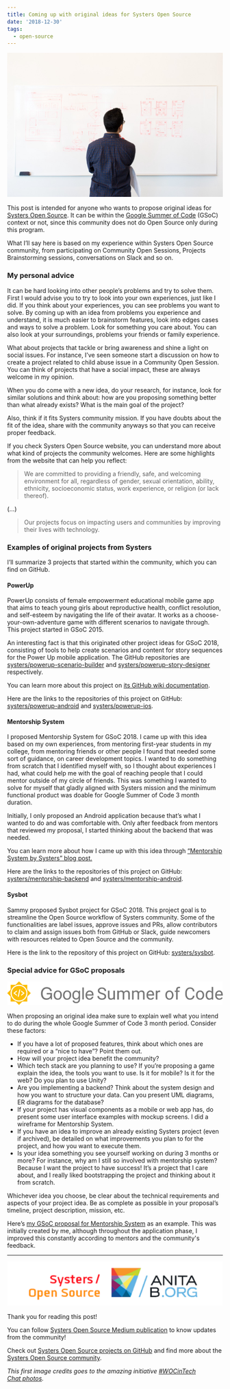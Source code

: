 ```yaml
---
title: Coming up with original ideas for Systers Open Source
date: '2018-12-30'
tags:
  - open-source
---
```


![Source: [#WOCinTech Chat photos](https://www.flickr.com/photos/wocintechchat)](/images/woc-in-tech-chat-6.jpeg)

This post is intended for anyone who wants to propose original ideas for [Systers Open Source](https://github.com/systers). It can be within the [Google Summer of Code](https://summerofcode.withgoogle.com) (GSoC) context or not, since this community does not do Open Source only during this program.

What I’ll say here is based on my experience within Systers Open Source community, from participating on Community Open Sessions, Projects Brainstorming sessions, conversations on Slack and so on.

### My personal advice

It can be hard looking into other people’s problems and try to solve them. First I would advise you to try to look into your own experiences, just like I did. If you think about your experiences, you can see problems you want to solve. By coming up with an idea from problems you experience and understand, it is much easier to brainstorm features, look into edges cases and ways to solve a problem. Look for something you care about. You can also look at your surroundings, problems your friends or family experience.

What about projects that tackle or bring awareness and shine a light on social issues. For instance, I’ve seen someone start a discussion on how to create a project related to child abuse issue in a Community Open Session. You can think of projects that have a social impact, these are always welcome in my opinion.

When you do come with a new idea, do your research, for instance, look for similar solutions and think about: how are you proposing something better than what already exists? What is the main goal of the project?

Also, think if it fits Systers community mission. If you have doubts about the fit of the idea, share with the community anyways so that you can receive proper feedback.

If you check Systers Open Source website, you can understand more about what kind of projects the community welcomes. Here are some highlights from the website that can help you reflect:

> We are committed to providing a friendly, safe, and welcoming environment for all, regardless of gender, sexual orientation, ability, ethnicity, socioeconomic status, work experience, or religion (or lack thereof).

(…)

> Our projects focus on impacting users and communities by improving their lives with technology.

### Examples of original projects from Systers

I’ll summarize 3 projects that started within the community, which you can find on GitHub.

#### PowerUp

PowerUp consists of female empowerment educational mobile game app that aims to teach young girls about reproductive health, conflict resolution, and self-esteem by navigating the life of their avatar. It works as a choose-your-own-adventure game with different scenarios to navigate through. This project started in GSoC 2015.

An interesting fact is that this originated other project ideas for GSoC 2018, consisting of tools to help create scenarios and content for story sequences for the Power Up mobile application. The GitHub repositories are [systers/powerup-scenario-builder](https://github.com/systers/powerup-scenario-builder) and [systers/powerup-story-designer](https://github.com/systers/powerup-story-designer) respectively.

You can learn more about this project on [its GitHub wiki documentation](https://github.com/systers/powerup-android/wiki).

Here are the links to the repositories of this project on GitHub: [systers/powerup-android](https://github.com/systers/powerup-android) and [systers/powerup-ios](https://github.com/systers/powerup-ios).

#### Mentorship System

I proposed Mentorship System for GSoC 2018. I came up with this idea based on my own experiences, from mentoring first-year students in my college, from mentoring friends or other people I found that needed some sort of guidance, on career development topics. I wanted to do something from scratch that I identified myself with, so I thought about experiences I had, what could help me with the goal of reaching people that I could mentor outside of my circle of friends. This was something I wanted to solve for myself that gladly aligned with Systers mission and the minimum functional product was doable for Google Summer of Code 3 month duration.

Initially, I only proposed an Android application because that’s what I wanted to do and was comfortable with. Only after feedback from mentors that reviewed my proposal, I started thinking about the backend that was needed.

You can learn more about how I came up with this idea through [“Mentorship System by Systers” blog post.](https://medium.com/systers-opensource/mentorship-system-by-systers-52dbe1275d9f)

Here are the links to the repositories of this project on GitHub: [systers/mentorship-backend](https://github.com/systers/mentorship-backend) and [systers/mentorship-android](https://github.com/systers/mentorship-android).

#### Sysbot

Sammy proposed Sysbot project for GSoC 2018. This project goal is to streamline the Open Source workflow of Systers community. Some of the functionalities are label issues, approve issues and PRs, allow contributors to claim and assign issues both from GitHub or Slack, guide newcomers with resources related to Open Source and the community.

Here is the link to the repository of this project on GitHub: [systers/sysbot](https://github.com/systers/sysbot).

### Special advice for GSoC proposals

![](/images/gsoc-logo.png)

When proposing an original idea make sure to explain well what you intend to do during the whole Google Summer of Code 3 month period. Consider these factors:

-   If you have a lot of proposed features, think about which ones are required or a “nice to have”? Point them out.
-   How will your project idea benefit the community?
-   Which tech stack are you planning to use? If you’re proposing a game explain the idea, the tools you want to use. Is it for mobile? Is it for the web? Do you plan to use Unity?
-   Are you implementing a backend? Think about the system design and how you want to structure your data. Can you present UML diagrams, ER diagrams for the database?
-   If your project has visual components as a mobile or web app has, do present some user interface examples with mockup screens. I did a wireframe for Mentorship System.
-   If you have an idea to improve an already existing Systers project (even if archived), be detailed on what improvements you plan to for the project, and how you want to execute them.
-   Is your idea something you see yourself working on during 3 months or more? For instance, why am I still so involved with mentorship system? Because I want the project to have success! It’s a project that I care about, and I really liked bootstrapping the project and thinking about it from scratch.

Whichever idea you choose, be clear about the technical requirements and aspects of your project idea. Be as complete as possible in your proposal’s timeline, project description, mission, etc.

Here’s [my GSoC proposal for Mentorship System](https://docs.google.com/document/d/1TkyLWbVyW9WHEoqFBwpE1GE6vDRf7aoITT6i7tBFKsw) as an example. This was initially created by me, although throughout the application phase, I improved this constantly according to mentors and the community's feedback.

---

![](/images/systers-os-logo.png)

Thank you for reading this post!

You can follow [Systers Open Source Medium publication](https://medium.com/systers-opensource) to know updates from the community!

Check out [Systers Open Source projects on GitHub](https://github.com/systers) and find more about the [Systers Open Source community](http://systers.io/).

_This first image credits goes to the amazing initiative [#WOCinTech Chat photos](https://www.flickr.com/photos/wocintechchat)._
